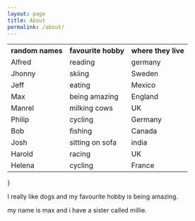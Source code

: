 ```yaml
---
layout: page
title: About
permalink: /about/
---
```

<body>
		<table id="customers">
  <tr>
    <th>random names</th>
    <th>favourite hobby</th>
    <th>where they live</th>
  </tr>
  <tr>
    <td>Alfred</td>
    <td>reading</td>
    <td>germany</td>
  </tr>
  <tr>
    <td>Jhonny</td>
    <td>skiing</td>
    <td>Sweden</td>
  </tr>
  <tr>
    <td>Jeff</td>
    <td>eating</td>
    <td>Mexico</td>
  </tr>
  <tr>
    <td>Max</td>
    <td>being amazing</td>
    <td>England</td>
  </tr>
  <tr>
    <td>Manrel</td>
    <td>milking cows</td>
    <td>UK</td>
  </tr>
  <tr>
    <td>Philip</td>
    <td>cycling</td>
    <td>Germany</td>
  </tr>
  <tr>
    <td>Bob</td>
    <td>fishing</td>
    <td>Canada</td>
  </tr>
  <tr>
    <td>Josh</td>
    <td>sitting on sofa</td>
    <td>india</td>
  </tr>
  <tr>
    <td>Harold</td>
    <td>racing</td>
    <td>UK</td>
  </tr>
  <tr>
    <td>Helena</td>
    <td>cycling</td>
    <td>France</td>
  </tr>
</table>  
}

I really like dogs and my favourite hobby is being amazing.

my name is max and i have a sister called millie.



